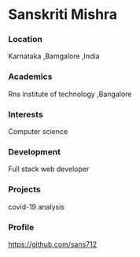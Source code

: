# Sanskriti Mishra

### Location
Karnataka ,Bamgalore ,India

### Academics
 Rns institute of technology ,Bangalore

 ### Interests
 Computer science

 ### Development

 Full stack web developer

 ### Projects
 covid-19 analysis

 ### Profile
 https://github.com/sans712